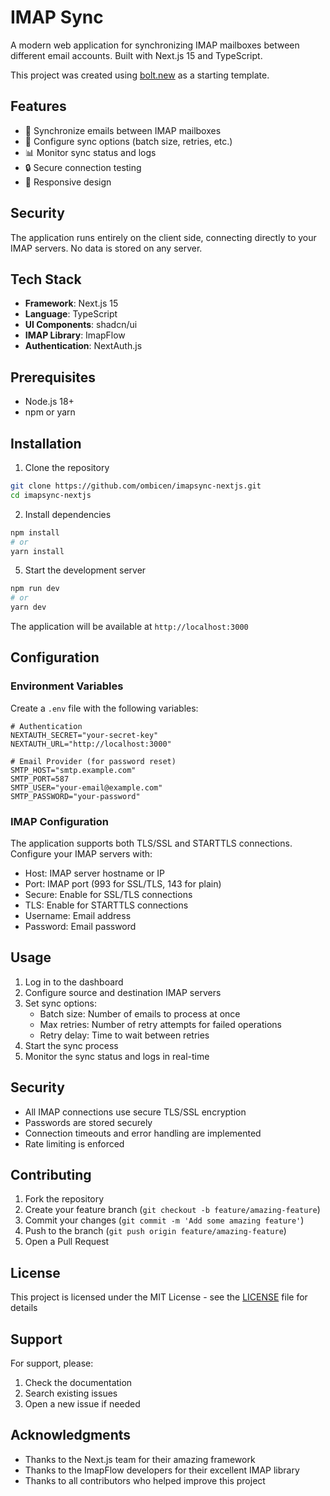 # IMAP Sync

A modern web application for synchronizing IMAP mailboxes between different email accounts. Built with Next.js 15 and TypeScript.

This project was created using [bolt.new](https://bolt.new) as a starting template.

## Features

- 🔄 Synchronize emails between IMAP mailboxes
- 🔄 Configure sync options (batch size, retries, etc.)
- 📊 Monitor sync status and logs
- 🔒 Secure connection testing
- 📱 Responsive design

## Security

The application runs entirely on the client side, connecting directly to your IMAP servers. No data is stored on any server.

## Tech Stack

- **Framework**: Next.js 15
- **Language**: TypeScript
- **UI Components**: shadcn/ui
- **IMAP Library**: ImapFlow
- **Authentication**: NextAuth.js

## Prerequisites

- Node.js 18+
- npm or yarn

## Installation

1. Clone the repository
```bash
git clone https://github.com/ombicen/imapsync-nextjs.git
cd imapsync-nextjs
```

2. Install dependencies
```bash
npm install
# or
yarn install
```



5. Start the development server
```bash
npm run dev
# or
yarn dev
```

The application will be available at `http://localhost:3000`

## Configuration

### Environment Variables

Create a `.env` file with the following variables:

```env
# Authentication
NEXTAUTH_SECRET="your-secret-key"
NEXTAUTH_URL="http://localhost:3000"

# Email Provider (for password reset)
SMTP_HOST="smtp.example.com"
SMTP_PORT=587
SMTP_USER="your-email@example.com"
SMTP_PASSWORD="your-password"
```

### IMAP Configuration

The application supports both TLS/SSL and STARTTLS connections. Configure your IMAP servers with:

- Host: IMAP server hostname or IP
- Port: IMAP port (993 for SSL/TLS, 143 for plain)
- Secure: Enable for SSL/TLS connections
- TLS: Enable for STARTTLS connections
- Username: Email address
- Password: Email password

## Usage

1. Log in to the dashboard
2. Configure source and destination IMAP servers
3. Set sync options:
   - Batch size: Number of emails to process at once
   - Max retries: Number of retry attempts for failed operations
   - Retry delay: Time to wait between retries
4. Start the sync process
5. Monitor the sync status and logs in real-time

## Security

- All IMAP connections use secure TLS/SSL encryption
- Passwords are stored securely
- Connection timeouts and error handling are implemented
- Rate limiting is enforced

## Contributing

1. Fork the repository
2. Create your feature branch (`git checkout -b feature/amazing-feature`)
3. Commit your changes (`git commit -m 'Add some amazing feature'`)
4. Push to the branch (`git push origin feature/amazing-feature`)
5. Open a Pull Request

## License

This project is licensed under the MIT License - see the [LICENSE](LICENSE) file for details

## Support

For support, please:

1. Check the documentation
2. Search existing issues
3. Open a new issue if needed

## Acknowledgments

- Thanks to the Next.js team for their amazing framework
- Thanks to the ImapFlow developers for their excellent IMAP library
- Thanks to all contributors who helped improve this project
